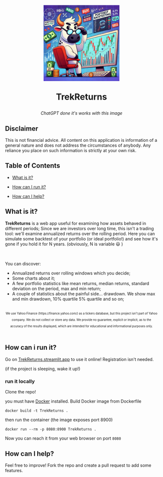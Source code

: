 <h1 align="center">
  <img
    alt="The TrekReturns logo;"
    height="250"
    src="./img/icon_bull.webp"
  >

  TrekReturns
</h1>
<p align="center"><em>ChatGPT done it's works with this image</em></p>

## Disclaimer
This is not financial advice. All content on this application is information of a general nature and does not address the circumstances of anybody. Any reliance you place on such information is strictly at your own risk.
## Table of Contents

- [What is it?](#what-is-it)

- [How can I run it?](#how-can-i-run-it)

- [How can I help?](#how-can-i-help)

## What is it?
**TrekReturns** is a web app useful for examining how assets behaved in different periods; 
Since we are investors over long time, this isn't a trading tool: we'll examine annualized returns over the rolling period.
Here you can simulate some backtest of your portfolio (or ideal portfolio!) and see how it's gone if you hold it for N years. (obviously, N is variable :smiley: )

<br><br>
You can discover:
- Annualized returns over rolling windows which you decide;
- Some charts about it;
- A few portfolio statistics like mean returns, median returns, standard deviation on the period, max and min return;
- A couple of statistics about the painful side... drawdown. We show max and min drawdown, 10% quartile 5% quartile and so on;
<br><br>
<center><sub><sup>
We use Yahoo Finance (https://finance.yahoo.com/) as a tickers database, but this project isn't part of Yahoo company.
We do not collect or store any data. We provide no guarantee, explicit or implicit, as to the accuracy of the results displayed, which are intended for educational and informational purposes only.
</sup></sub></center>
<br>

## How can i run it?
Go on [TrekReturns.streamlit.app](https://trekreturns.streamlit.app/) to use it online! Registration isn't needed.

(if the project is sleeping, wake it up!)

### run it locally
Clone the repo!

you must have [Docker](https://https://www.docker.com/) installed.
Build Docker image from Dockerfile
```shell
docker build -t TrekReturns .
```
then run the container (the image exposes port 8900)
```shell
docker run --rm -p 8080:8900 TrekReturns .
```
Now you can reach it from your web browser on port `8080`


## How can I help?
Feel free to improve! Fork the repo and create a pull request to add some features.
<br>